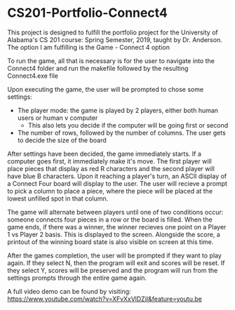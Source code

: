 # CS201-Portfolio-Connect4
This project is designed to fulfill the portfolio project for the University of Alabama's CS 201 course: 
Spring Semester, 2019, taught by Dr. Anderson.
The option I am fulfilling is the Game - Connect 4 option

To run the game, all that is necessary is for the user to navigate into the 
Connect4 folder and run the makefile followed by the resulting Connect4.exe file

Upon executing the game, the user will be prompted to chose some settings:
- The player mode: the game is played by 2 players, either both human users or human v computer 
    - This also lets you decide if the computer will be going first or second
- The number of rows, followed by the number of columns. The user gets to decide the size of the board

After settings have been decided, the game immediately starts. If a computer goes first, it immediately make it's move.
The first player will place pieces that display as red R characters and the second player will have blue B characters. 
Upon it reaching a player's turn, an ASCII display of a Connect Four board will display to the user.
The user will recieve a prompt to pick a column to place a piece, where the piece will be placed at the lowest unfilled spot in that column.

The game will alternate between players until one of two conditions occur: someone connects four pieces in a row or the board is filled.
When the game ends, if there was a winner, the winner recieves one point on a Player 1 vs Player 2 basis. This is displayed to the screen.
Alongside the score, a printout of the winning board state is also visible on screen at this time. 

After the games completion, the user will be prompted if they want to play again. 
If they select N, then the program will exit and scores will be reset. 
If they select Y, scores will be preserved and the program will run from the settings prompts through the entire game again. 


A full video demo can be found by visiting: https://www.youtube.com/watch?v=XFvXxVlDZiI&feature=youtu.be
